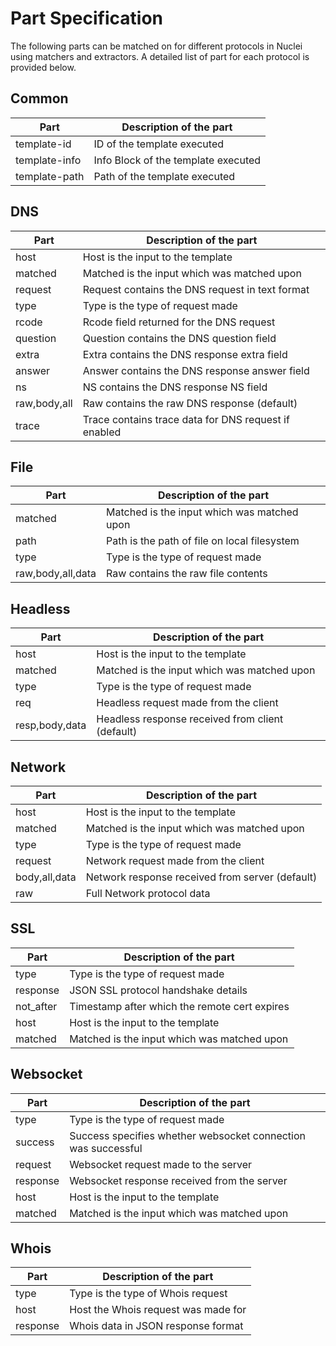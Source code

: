 # Part Specification

The following parts can be matched on for different protocols in Nuclei using matchers and extractors. A detailed list of part for each protocol is provided below.

## Common

| Part          | Description of the part             |
|---------------|-------------------------------------|
| template-id   | ID of the template executed         |
| template-info | Info Block of the template executed |
| template-path | Path of the template executed       |

## DNS

| Part         | Description of the part                              |
|--------------|------------------------------------------------------|
| host         | Host is the input to the template                    |
| matched      | Matched is the input which was matched upon          |
| request      | Request contains the DNS request in text format      |
| type         | Type is the type of request made                     |
| rcode        | Rcode field returned for the DNS request             |
| question     | Question contains the DNS question field             |
| extra        | Extra contains the DNS response extra field          |
| answer       | Answer contains the DNS response answer field        |
| ns           | NS contains the DNS response NS field                |
| raw,body,all | Raw contains the raw DNS response (default)          |
| trace        | Trace contains trace data for DNS request if enabled |


## File

| Part              | Description of the part                      |
|-------------------|----------------------------------------------|
| matched           | Matched is the input which was matched upon  |
| path              | Path is the path of file on local filesystem |
| type              | Type is the type of request made             |
| raw,body,all,data | Raw contains the raw file contents           |

## Headless

| Part           | Description of the part                          |
|----------------|--------------------------------------------------|
| host           | Host is the input to the template                |
| matched        | Matched is the input which was matched upon      |
| type           | Type is the type of request made                 |
| req            | Headless request made from the client            |
| resp,body,data | Headless response received from client (default) |

## Network

| Part          | Description of the part                         |
|---------------|-------------------------------------------------|
| host          | Host is the input to the template               |
| matched       | Matched is the input which was matched upon     |
| type          | Type is the type of request made                |
| request       | Network request made from the client            |
| body,all,data | Network response received from server (default) |
| raw           | Full Network protocol data                      |

## SSL

| Part      | Description of the part                       |
|-----------|-----------------------------------------------|
| type      | Type is the type of request made              |
| response  | JSON SSL protocol handshake details           |
| not_after | Timestamp after which the remote cert expires |
| host      | Host is the input to the template             |
| matched   | Matched is the input which was matched upon   |

## Websocket

| Part     | Description of the part                                       |
|----------|---------------------------------------------------------------|
| type     | Type is the type of request made                              |
| success  | Success specifies whether websocket connection was successful |
| request  | Websocket request made to the server                          |
| response | Websocket response received from the server                   |
| host     | Host is the input to the template                             |
| matched  | Matched is the input which was matched upon                   |

## Whois

| Part     | Description of the part             |
|----------|-------------------------------------|
| type     | Type is the type of Whois request   |
| host     | Host the Whois request was made for |
| response | Whois data in JSON response format  |